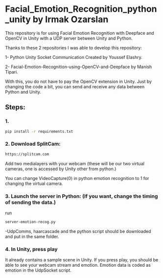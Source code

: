 

# Facial_Emotion_Recognition_python_unity by Irmak Ozarslan

This repository is for using Facial Emotion Recognition with Deepface and OpenCV in Unity with a UDP server between Unity and Python.

Thanks to these 2 repositories I was able to develop this repository:

1- Python Unity Socket Communication Created by Youssef Elashry.

2- Facial-Emotion-Recognition-using-OpenCV-and-Deepface by Manish Tipari.

With this, you do not have to pay the OpenCV extension in Unity. Just by changing the code a bit, you can send and receive any data between Python and Unity.

## Steps:


### 1.
 ```sh
pip install -r requirements.txt
```


### 2. Download SplitCam: 
 ```sh
https://splitcam.com


```

Add two medialayers with your webcam (these will be our two virtual cameras, one is accessed by Unity other from python.)


You can change VideoCapture(0) in python emotion recognition to 1 for changing the virtual camera.




### 3. Launch the server in Python: (If you want, change the timing of sending the data.)

run 

 ```sh
server-emotion-recog.py
```


-UdpComms, haarcascade and the python script should be downloaded and put in the same folder.


### 4. In Unity, press play

It already contains a sample scene in Unity. If you press play, you should be able to see your webcam stream and emotion. Emotion data is coded as emotion in the UdpSocket script.



